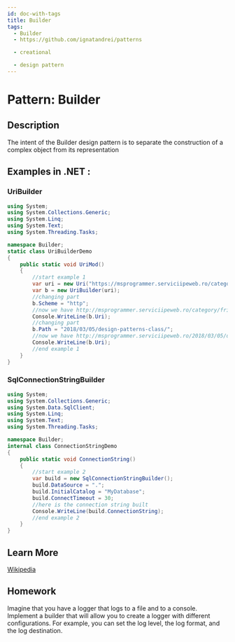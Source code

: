 ```yaml
---
id: doc-with-tags
title: Builder
tags:
  - Builder
  - https://github.com/ignatandrei/patterns

  - creational

  - design pattern
---
```


# Pattern:  Builder

## Description

The intent of the Builder design pattern is to separate the construction of a complex object from its representation

## Examples in .NET : 


###  UriBuilder

```csharp
using System;
using System.Collections.Generic;
using System.Linq;
using System.Text;
using System.Threading.Tasks;

namespace Builder;
static class UriBuilderDemo
{
    public static void UriMod()
    {
        //start example 1
        var uri = new Uri("https://msprogrammer.serviciipeweb.ro/category/friday-links/");
        var b = new UriBuilder(uri);
        //changing part
        b.Scheme = "http";
        //now we have http://msprogrammer.serviciipeweb.ro/category/friday-links/
        Console.WriteLine(b.Uri);
        //changing part
        b.Path = "2018/03/05/design-patterns-class/";
        //now we have http://msprogrammer.serviciipeweb.ro/2018/03/05/design-patterns-class/
        Console.WriteLine(b.Uri);
        //end example 1
    }
}


```


###  SqlConnectionStringBuilder

```csharp
using System;
using System.Collections.Generic;
using System.Data.SqlClient;
using System.Linq;
using System.Text;
using System.Threading.Tasks;

namespace Builder;
internal class ConnectionStringDemo
{
    public static void ConnectionString()
    {
        //start example 2
        var build = new SqlConnectionStringBuilder();
        build.DataSource = ".";
        build.InitialCatalog = "MyDatabase";
        build.ConnectTimeout = 30;
        //here is the connection string built
        Console.WriteLine(build.ConnectionString);
        //end example 2
    }
}


```


## Learn More

[Wikipedia](https://en.wikipedia.org/wiki/Builder_pattern)

## Homework

Imagine that you have a logger that logs to a file and to a console. Implement a builder that will allow you to create a logger with different configurations. For example, you can set the log level, the log format, and the log destination.


